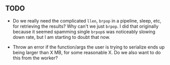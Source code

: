 ## TODO

* Do we really need the complicated `llen`, `brpop` in a pipeline, sleep, etc, for 
retrieving the results? Why can't we just `brpop`. I did that originally because it seemed
spamming single `brpop`s was noticeably slowing down rate, but I am starting to doubt that now.

* Throw an error if the function/args the user is trying to serialize ends up being larger
than X MB, for some reasonable X. Do we also want to do this from the worker?
